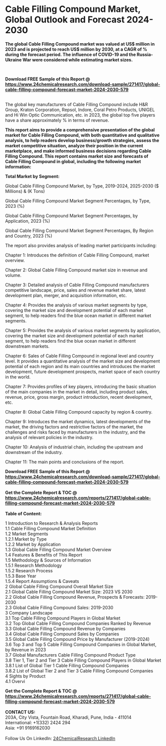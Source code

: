 <h1>Cable Filling Compound Market, Global Outlook and Forecast 2024-2030</h1><p><strong>The global Cable Filling Compound market was valued at US$ million in 2023 and is projected to reach US$ million by 2030, at a CAGR of % during the forecast period. The influence of COVID-19 and the Russia-Ukraine War were considered while estimating market sizes.</strong></p><p>
 </p><p>
</p><div><b>Download FREE Sample of this Report @ 
            <a href="https://www.24chemicalresearch.com/download-sample/271417/global-cable-filling-compound-forecast-market-2024-2030-579">
            https://www.24chemicalresearch.com/download-sample/271417/global-cable-filling-compound-forecast-market-2024-2030-579</a></b></div><br><p>The global key manufacturers of Cable Filling Compound include H&amp;R Group, Kraton Corporation, Repsol, Indore, Coral Petro Products, UNIGEL and Hi Win Optic Communication, etc. in 2023, the global top five players have a share approximately % in terms of revenue.</p><p>
<strong>This report aims to provide a comprehensive presentation of the global market for Cable Filling Compound, with both quantitative and qualitative analysis, to help readers develop business/growth strategies, assess the market competitive situation, analyze their position in the current marketplace, and make informed business decisions regarding Cable Filling Compound. This report contains market size and forecasts of Cable Filling Compound in global, including the following market information:</strong></p><p>
</p><p>
<strong>Total Market by Segment:</strong></p><p>
Global Cable Filling Compound Market, by Type, 2019-2024, 2025-2030 ($ Millions) &amp; (K Tons)</p><p>
Global Cable Filling Compound Market Segment Percentages, by Type, 2023 (%)</p><p>
</p><p>
Global Cable Filling Compound Market Segment Percentages, by Application, 2023 (%)</p><p>
</p><p>
Global Cable Filling Compound Market Segment Percentages, By Region and Country, 2023 (%)</p><p>
</p><p>
The report also provides analysis of leading market participants including:</p><p>
</p><p>
</p><p>
Chapter 1: Introduces the definition of Cable Filling Compound, market overview.</p><p>
Chapter 2: Global Cable Filling Compound market size in revenue and volume.</p><p>
Chapter 3: Detailed analysis of Cable Filling Compound manufacturers competitive landscape, price, sales and revenue market share, latest development plan, merger, and acquisition information, etc.</p><p>
Chapter 4: Provides the analysis of various market segments by type, covering the market size and development potential of each market segment, to help readers find the blue ocean market in different market segments.</p><p>
Chapter 5: Provides the analysis of various market segments by application, covering the market size and development potential of each market segment, to help readers find the blue ocean market in different downstream markets.</p><p>
Chapter 6: Sales of Cable Filling Compound in regional level and country level. It provides a quantitative analysis of the market size and development potential of each region and its main countries and introduces the market development, future development prospects, market space of each country in the world.</p><p>
Chapter 7: Provides profiles of key players, introducing the basic situation of the main companies in the market in detail, including product sales, revenue, price, gross margin, product introduction, recent development, etc.</p><p>
Chapter 8: Global Cable Filling Compound capacity by region &amp; country.</p><p>
Chapter 9: Introduces the market dynamics, latest developments of the market, the driving factors and restrictive factors of the market, the challenges and risks faced by manufacturers in the industry, and the analysis of relevant policies in the industry.</p><p>
Chapter 10: Analysis of industrial chain, including the upstream and downstream of the industry.</p><p>
Chapter 11: The main points and conclusions of the report.</p><div><b>Download FREE Sample of this Report @ 
            <a href="https://www.24chemicalresearch.com/download-sample/271417/global-cable-filling-compound-forecast-market-2024-2030-579">
            https://www.24chemicalresearch.com/download-sample/271417/global-cable-filling-compound-forecast-market-2024-2030-579</a></b></div><br><div><b>Get the Complete Report & TOC @ 
            <a href="https://www.24chemicalresearch.com/reports/271417/global-cable-filling-compound-forecast-market-2024-2030-579">
            https://www.24chemicalresearch.com/reports/271417/global-cable-filling-compound-forecast-market-2024-2030-579</a></b></div><br>
            <b>Table of Content:</b><p>1 Introduction to Research & Analysis Reports<br />
    1.1 Cable Filling Compound Market Definition<br />
    1.2 Market Segments<br />
        1.2.1 Market by Type<br />
        1.2.2 Market by Application<br />
    1.3 Global Cable Filling Compound Market Overview<br />
    1.4 Features & Benefits of This Report<br />
    1.5 Methodology & Sources of Information<br />
        1.5.1 Research Methodology<br />
        1.5.2 Research Process<br />
        1.5.3 Base Year<br />
        1.5.4 Report Assumptions & Caveats<br />
2 Global Cable Filling Compound Overall Market Size<br />
    2.1 Global Cable Filling Compound Market Size: 2023 VS 2030<br />
    2.2 Global Cable Filling Compound Revenue, Prospects & Forecasts: 2019-2030<br />
    2.3 Global Cable Filling Compound Sales: 2019-2030<br />
3 Company Landscape<br />
    3.1 Top Cable Filling Compound Players in Global Market<br />
    3.2 Top Global Cable Filling Compound Companies Ranked by Revenue<br />
    3.3 Global Cable Filling Compound Revenue by Companies<br />
    3.4 Global Cable Filling Compound Sales by Companies<br />
    3.5 Global Cable Filling Compound Price by Manufacturer (2019-2024)<br />
    3.6 Top 3 and Top 5 Cable Filling Compound Companies in Global Market, by Revenue in 2023<br />
    3.7 Global Manufacturers Cable Filling Compound Product Type<br />
    3.8 Tier 1, Tier 2 and Tier 3 Cable Filling Compound Players in Global Market<br />
        3.8.1 List of Global Tier 1 Cable Filling Compound Companies<br />
        3.8.2 List of Global Tier 2 and Tier 3 Cable Filling Compound Companies<br />
4 Sights by Product<br />
    4.1 Overvi</p><div><b>Get the Complete Report & TOC @ 
            <a href="https://www.24chemicalresearch.com/reports/271417/global-cable-filling-compound-forecast-market-2024-2030-579">
            https://www.24chemicalresearch.com/reports/271417/global-cable-filling-compound-forecast-market-2024-2030-579</a></b></div><br><b>CONTACT US:</b><br>
            203A, City Vista, Fountain Road, Kharadi, Pune, India - 411014<br>
            International: +1(332) 2424 294<br>
            Asia: +91 9169162030 <br><br>
            Follow Us On LinkedIn: <a href="https://www.linkedin.com/company/24chemicalresearch/">24ChemicalResearch LinkedIn</a>